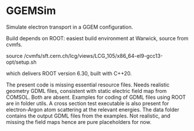 # GGEMSim
Simulate electron transport in a GGEM configuration.

Build depends on ROOT: easiest build environment at Warwick, source from cvmfs.

source /cvmfs/sft.cern.ch/lcg/views/LCG_105/x86_64-el9-gcc13-opt/setup.sh

which delivers ROOT version 6.30, built with C++20.

The present code is missing essential resource files. Needs realistic geometry GDML files, 
consistent with static electric field map from COMSOL. Both are absent. Examples for coding of GDML
files using ROOT are in folder utils. A cross section test executable is also present for electron-Argon atom
scattering at the relevant energies. The data folder
contains the output GDML files from the examples. Not realistic, and missing the field maps hence are 
pure placeholders for now.
